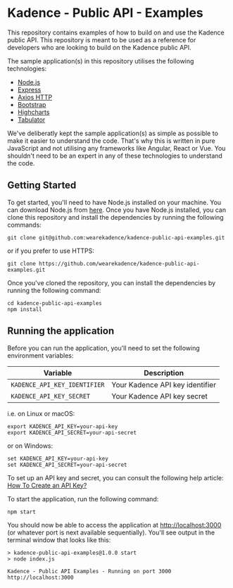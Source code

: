 # Kadence - Public API - Examples
This repository contains examples of how to build on and use the Kadence public API. This repository is meant
to be used as a reference for developers who are looking to build on the Kadence public API.

The sample application(s) in this repository utilises the following technologies:

- [Node.js](https://nodejs.org/en/)
- [Express](https://expressjs.com/)
- [Axios HTTP](https://axios-http.com/)
- [Bootstrap](https://getbootstrap.com/)
- [Highcharts](https://www.highcharts.com/)
- [Tabulator](http://tabulator.info/)

We've deliberatly kept the sample application(s) as simple as possible to make it easier to understand the code. That's
why this is written in pure JavaScript and not utilising any frameworks like Angular, React or Vue. You shouldn't need
to be an expert in any of these technologies to understand the code.

## Getting Started

To get started, you'll need to have Node.js installed on your machine. You can download Node.js from
[here](https://nodejs.org/en/). Once you have Node.js installed, you can clone this repository and install the
dependencies by running the following commands:

```shell
git clone git@github.com:wearekadence/kadence-public-api-examples.git
```
or if you prefer to use HTTPS:
```shell
git clone https://github.com/wearekadence/kadence-public-api-examples.git
```

Once you've cloned the repository, you can install the dependencies by running the following command:

```shell
cd kadence-public-api-examples
npm install
```

## Running the application

Before you can run the application, you'll need to set the following environment variables:

| Variable | Description                     |
| --- |---------------------------------|
| `KADENCE_API_KEY_IDENTIFIER` | Your Kadence API key identifier |
| `KADENCE_API_KEY_SECRET` | Your Kadence API key secret     |

i.e. on Linux or macOS:
```shell
export KADENCE_API_KEY=your-api-key
export KADENCE_API_SECRET=your-api-secret
```

or on Windows:
```shell
set KADENCE_API_KEY=your-api-key
set KADENCE_API_SECRET=your-api-secret
```

To set up an API key and secret, you can consult the following help article: [How To Create an API Key?](https://help.kadence.co/kb/guide/en/how-to-create-an-api-key-Wzt5dE1Kbe/Steps/2372427)

To start the application, run the following command:
```shell
npm start
```

You should now be able to access the application at [http://localhost:3000](http://localhost:3000) (or whatever port is next available sequentially).
You'll see output in the terminal window that looks like this:

```shell
> kadence-public-api-examples@1.0.0 start
> node index.js

Kadence - Public API Examples - Running on port 3000
http://localhost:3000
```